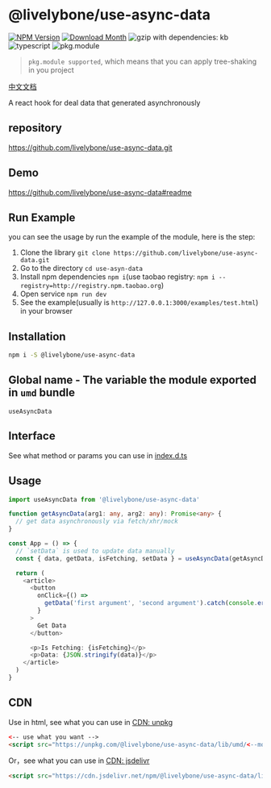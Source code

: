 # @livelybone/use-async-data
[![NPM Version](http://img.shields.io/npm/v/@livelybone/use-async-data.svg?style=flat-square)](https://www.npmjs.com/package/@livelybone/use-async-data)
[![Download Month](http://img.shields.io/npm/dm/@livelybone/use-async-data.svg?style=flat-square)](https://www.npmjs.com/package/@livelybone/use-async-data)
![gzip with dependencies: kb](https://img.shields.io/badge/gzip--with--dependencies-kb-brightgreen.svg "gzip with dependencies: kb")
![typescript](https://img.shields.io/badge/typescript-supported-blue.svg "typescript")
![pkg.module](https://img.shields.io/badge/pkg.module-supported-blue.svg "pkg.module")

> `pkg.module supported`, which means that you can apply tree-shaking in you project

[中文文档](./README-CN.md)

A react hook for deal data that generated asynchronously

## repository
https://github.com/livelybone/use-async-data.git

## Demo
https://github.com/livelybone/use-async-data#readme

## Run Example
you can see the usage by run the example of the module, here is the step:

1. Clone the library `git clone https://github.com/livelybone/use-async-data.git`
2. Go to the directory `cd use-asyn-data`
3. Install npm dependencies `npm i`(use taobao registry: `npm i --registry=http://registry.npm.taobao.org`)
4. Open service `npm run dev`
5. See the example(usually is `http://127.0.0.1:3000/examples/test.html`) in your browser

## Installation
```bash
npm i -S @livelybone/use-async-data
```

## Global name - The variable the module exported in `umd` bundle
`useAsyncData`

## Interface
See what method or params you can use in [index.d.ts](./index.d.ts)

## Usage
```typescript jsx
import useAsyncData from '@livelybone/use-async-data'

function getAsyncData(arg1: any, arg2: any): Promise<any> {
  // get data asynchronously via fetch/xhr/mock
}

const App = () => {
  // `setData` is used to update data manually
  const { data, getData, isFetching, setData } = useAsyncData(getAsyncData, {})

  return (
    <article>
      <button
        onClick={() =>
          getData('first argument', 'second argument').catch(console.error)
        }
      >
        Get Data
      </button>

      <p>Is Fetching: {isFetching}</p>
      <p>Data: {JSON.stringify(data)}</p>
    </article>
  )
}
```

## CDN
Use in html, see what you can use in [CDN: unpkg](https://unpkg.com/@livelybone/use-async-data/lib/umd/)
```html
<-- use what you want -->
<script src="https://unpkg.com/@livelybone/use-async-data/lib/umd/<--module-->.js"></script>
```

Or，see what you can use in [CDN: jsdelivr](https://cdn.jsdelivr.net/npm/@livelybone/use-async-data/lib/umd/)
```html
<script src="https://cdn.jsdelivr.net/npm/@livelybone/use-async-data/lib/umd/<--module-->.js"></script>
```
